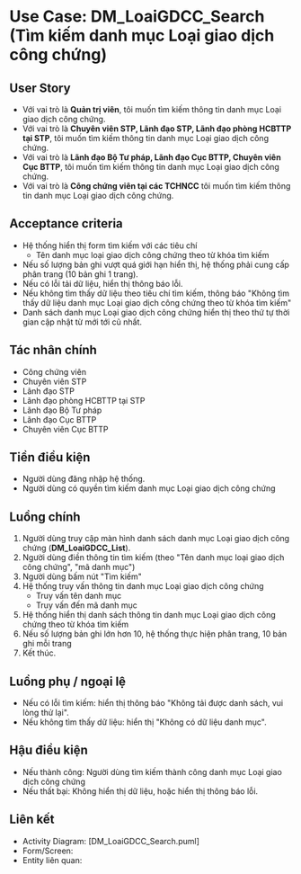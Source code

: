 # Use Case: DM_LoaiGDCC_Search (Tìm kiếm danh mục Loại giao dịch công chứng)

## User Story
- Với vai trò là **Quản trị viên**, tôi muốn tìm kiếm thông tin danh mục Loại giao dịch công chứng.
- Với vai trò là **Chuyên viên STP, Lãnh đạo STP, Lãnh đạo phòng HCBTTP tại STP**, tôi muốn tìm kiếm thông tin danh mục Loại giao dịch công chứng.
- Với vai trò là **Lãnh đạo Bộ Tư pháp, Lãnh đạo Cục BTTP, Chuyên viên Cục BTTP**, tôi muốn tìm kiếm thông tin danh mục Loại giao dịch công chứng.
- Với vai trò là **Công chứng viên tại các TCHNCC** tôi muốn tìm kiếm thông tin danh mục Loại giao dịch công chứng.

## Acceptance criteria
- Hệ thống hiển thị form tìm kiếm với các tiêu chí
    - Tên danh mục loại giao dịch công chứng theo từ khóa tìm kiếm
- Nếu số lượng bản ghi vượt quá giới hạn hiển thị, hệ thống phải cung cấp phân trang (10 bản ghi 1 trang).
- Nếu có lỗi tải dữ liệu, hiển thị thông báo lỗi.
- Nếu không tìm thấy dữ liệu theo tiêu chí tìm kiếm, thông báo "Không tìm thấy dữ liệu danh mục Loại giao dịch công chứng theo từ khóa tìm kiếm"
- Danh sách danh mục Loại giao dịch công chứng hiển thị theo thứ tự thời gian cập nhật từ mới tới cũ nhất.

## Tác nhân chính
- Công chứng viên
- Chuyên viên STP
- Lãnh đạo STP
- Lãnh đạo phòng HCBTTP tại STP
- Lãnh đạo Bộ Tư pháp
- Lãnh đạo Cục BTTP
- Chuyên viên Cục BTTP

## Tiền điều kiện
- Người dùng đăng nhập hệ thống.
- Người dùng có quyền tìm kiếm danh mục Loại giao dịch công chứng

## Luồng chính
1. Người dùng truy cập màn hình danh sách danh mục Loại giao dịch công chứng (**DM_LoaiGDCC_List**).
2. Người dùng điền thông tin tìm kiếm (theo "Tên danh mục loại giao dịch công chứng", "mã danh mục")
3. Người dùng bấm nút "Tìm kiếm"
4. Hệ thống truy vấn thông tin danh mục Loại giao dịch công chứng
    - Truy vấn tên danh mục
    - Truy vấn đến mã danh mục
5. Hệ thống hiển thị danh sách thông tin danh mục Loại giao dịch công chứng theo từ khóa tìm kiếm
6. Nếu số lượng bản ghi lớn hơn 10, hệ thống thực hiện phân trang, 10 bản ghi mỗi trang
7. Kết thúc.

## Luồng phụ / ngoại lệ
- Nếu có lỗi tìm kiếm: hiển thị thông báo "Không tải được danh sách, vui lòng thử lại".
- Nếu không tìm thấy dữ liệu: hiển thị "Không có dữ liệu danh mục".

## Hậu điều kiện
- Nếu thành công: Người dùng tìm kiếm thành công danh mục Loại giao dịch công chứng
- Nếu thất bại: Không hiển thị dữ liệu, hoặc hiển thị thông báo lỗi.

## Liên kết
- Activity Diagram: [DM_LoaiGDCC_Search.puml]
- Form/Screen:
- Entity liên quan: 
